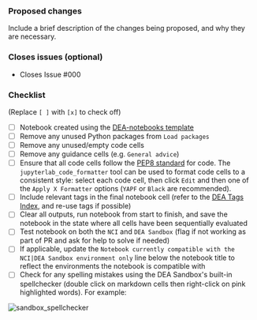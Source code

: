 ### Proposed changes
Include a brief description of the changes being proposed, and why they are necessary.

### Closes issues (optional)
- Closes Issue #000

### Checklist 
(Replace `[ ]` with `[x]` to check off)

- [ ] Notebook created using the [DEA-notebooks template](https://github.com/GeoscienceAustralia/dea-notebooks/tree/develop)
- [ ] Remove any unused Python packages from `Load packages`
- [ ] Remove any unused/empty code cells
- [ ] Remove any guidance cells (e.g. `General advice`)
- [ ] Ensure that all code cells follow the [PEP8 standard](https://www.python.org/dev/peps/pep-0008/) for code. The `jupyterlab_code_formatter` tool can be used to format code cells to a consistent style: select each code cell, then click `Edit` and then one of the `Apply X Formatter` options (`YAPF` or `Black` are recommended).
- [ ] Include relevant tags in the final notebook cell (refer to the [DEA Tags Index](https://docs.dea.ga.gov.au/genindex/), and re-use tags if possible)
- [ ] Clear all outputs, run notebook from start to finish, and save the notebook in the state where all cells have been sequentially evaluated
- [ ] Test notebook on both the `NCI` and `DEA Sandbox` (flag if not working as part of PR and ask for help to solve if needed)
- [ ] If applicable, update the `Notebook currently compatible with the NCI|DEA Sandbox environment only` line below the notebook title to reflect the environments the notebook is compatible with
- [ ] Check for any spelling mistakes using the DEA Sandbox's built-in spellchecker (double click on markdown cells then right-click on pink highlighted words). For example:

![sandbox_spellchecker](https://github.com/GeoscienceAustralia/dea-notebooks/assets/17680388/c5e5848b-fd54-4eb5-aae9-29838761f2af)
